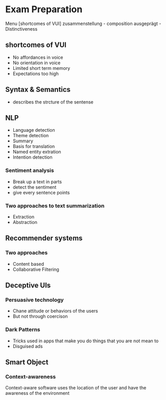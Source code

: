 # Exam Preparation
Menu
[shortcomes of VUI]
zusammenstellung - composition 
ausgeprägt - Distinctiveness 
## shortcomes of VUI
- No affordances in voice 
- No orientation in voice 
- Limited short term memory 
- Expectations too high 
## Syntax & Semantics 
- describes the strcture of the sentense

## NLP 
- Language detection
- Theme detection
- Summary 
- Basis for translation
- Named entity extration 
- Intention detection 

### Sentiment analysis 
- Break up a text in parts 
- detect the sentiment 
- give every sentence points 

### Two approaches to text summarization
- Extraction
- Abstraction

## Recommender systems 
### Two approaches 
- Content based
- Collaborative Filtering

## Deceptive UIs
### Persuasive technology 
- Chane attitude or behaviors of the users
- But not through coercison

### Dark Patterns 
- Tricks used in apps that make you do things that you are not mean to 
- Disguised ads

## Smart Object 
### Context-awareness 
Context-aware software uses the location of the user and have the awareness of the environment 
